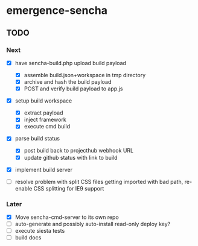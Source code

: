 # emergence-sencha

## TODO

### Next

- [X] have sencha-build.php upload build payload
  - [X] assemble build.json+workspace in tmp directory
  - [X] archive and hash the build payload
  - [X] POST and verify build payload to app.js
- [X] setup build workspace
  - [X] extract payload
  - [X] inject framework
  - [X] execute cmd build
- [X] parse build status
  - [X] post build back to projecthub webhook URL
  - [X] update github status with link to build
- [X] implement build server
- [ ] resolve problem with split CSS files getting imported with bad path, re-enable CSS splitting for IE9 support


### Later

- [X] Move sencha-cmd-server to its own repo
- [ ] auto-generate and possibly auto-install read-only deploy key?
- [ ] execute siesta tests
- [ ] build docs
